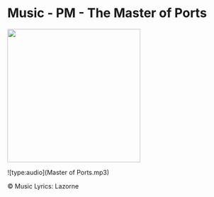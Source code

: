 # Music - PM - The Master of Ports

<img src="../../../wiki_images/ai/portmaster/portmaster-jeff.png" width="300">

![type:audio](Master of Ports.mp3)

©️ Music Lyrics:️ Lazorne 
